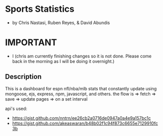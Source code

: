 # Sports Statistics

 - by Chris Nastasi, Ruben Reyes, & David Abundis

# IMPORTANT

-  I (chris am currently finishing changes so it is not done. Please come back in the morning as I will be doing it overnight.)



## Description

This is a dashboard for espn nfl/nba/mlb stats that constantly update using mongoose, ejs, express, npm, javascript, and others.
the flow is => fetch => save => update pages => on a set interval

api's used: 
- https://gist.github.com/nntrn/ee26cb2a0716de0947a0a4e9a157bc1c 
- https://gist.github.com/akeaswaran/b48b02f1c94f873c6655e7129910fc3b